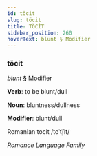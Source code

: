 ```yaml
---
id: töcit
slug: töcit
title: TÖCİT
sidebar_position: 260
hoverText: blunt § Modifier
---
```


### töcit

*blunt* **§** Modifier

**Verb**: to be blunt/dull

**Noun**: bluntness/dullness

**Modifier**: blunt/dull

Romanian tocit /toˈt͡ʃit/

*Romance Language Family*